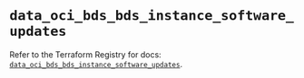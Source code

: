# `data_oci_bds_bds_instance_software_updates`

Refer to the Terraform Registry for docs: [`data_oci_bds_bds_instance_software_updates`](https://registry.terraform.io/providers/hashicorp/oci/7.19.0/docs/data-sources/bds_bds_instance_software_updates).
